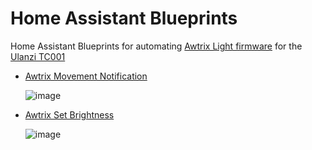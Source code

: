 # Home Assistant Blueprints

Home Assistant Blueprints for automating [Awtrix Light firmware](https://github.com/Blueforcer/awtrix-light) for the [Ulanzi TC001](https://www.ulanzi.com/products/ulanzi-pixel-smart-clock-2882)

- [Awtrix Movement Notification](/awtrix_movement_notify.yaml)

  ![image](https://github.com/daltskin/HABlueprints/assets/1678318/ffcf472f-1a7d-4075-a3ba-38ec61ef3987)

- [Awtrix Set Brightness](/awtrix_set_brightness.yaml)

  ![image](https://github.com/daltskin/HABlueprints/assets/1678318/b36d7ec0-bac4-437d-a8e1-de1cba06759f)

